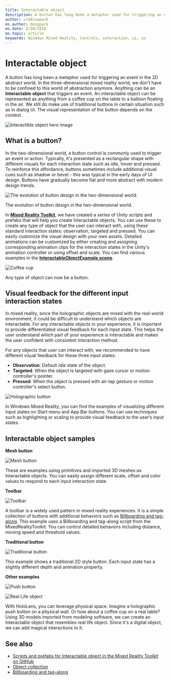 ```yaml
---
title: Interactable object
description: A button has long been a metaphor used for triggering an event in the 2D abstract world. In the three-dimensional mixed reality world, we don’t have to be confined to this world of abstraction anymore.
author: cre8ivepark
ms.author: dongpark
ms.date: 2/28/2018
ms.topic: article
keywords: Windows Mixed Reality, Controls, interaction, ui, ux
---
```




# Interactable object

A button has long been a metaphor used for triggering an event in the 2D abstract world. In the three-dimensional mixed reality world, we don’t have to be confined to this world of abstraction anymore. Anything can be an **Interactable object** that triggers an event. An interactable object can be represented as anything from a coffee cup on the table to a balloon floating in the air. We still do make use of traditional buttons in certain situation such as in dialog UI. The visual representation of the button depends on the context.

![Interactible object hero image](images/640px-interactibleobject-hero-640px.jpg)

## What is a button?

In the two-dimensional world, a button control is commonly used to trigger an event or action. Typically, it's presented as a rectangular shape with different visuals for each interaction state such as idle, hover and pressed. To reinforce this affordance, buttons sometimes include additional visual cues such as shadow or bevel - this was typical in the early days of UI design. Buttons have gradually become flat and more abstract with modern design trends.

![The evolution of button design in the two-dimensional world.](images/evolutionofbuttons.png)

The evolution of button design in the two-dimensional world.

In **[Mixed Reality Toolkit](https://github.com/Microsoft/MixedRealityToolkit-Unity/blob/master/Assets/HoloToolkit-Examples/UX/Readme/README_InteractableObjectExample.md)**, we have created a series of Unity scripts and prefabs that will help you create Interactable objects. You can use these to create any type of object that the user can interact with, using these standard interaction states: observation, targeted and pressed. You can easily customize the visual design with your own assets. Detailed animations can be customized by either creating and assigning corresponding animation clips for the interaction states in the Unity's animation controller or using offset and scale. You can find various examples in the **[InteractableObjectExample scene](https://github.com/Microsoft/MixedRealityToolkit-Unity/blob/master/Assets/HoloToolkit-Examples/UX/Scenes/InteractableObjectExample.unity)**.

![Coffee cup](images/640px-interactibleobject-coffeecup.jpg)

Any type of object can now be a button.

## Visual feedback for the different input interaction states

In mixed reality, since the holographic objects are mixed with the real-world environment, it could be difficult to understand which objects are interactable. For any interactable objects in your experience, it is important to provide differentiated visual feedback for each input state. This helps the user understand which part of your experience is interactable and makes the user confident with consistent interaction method.

For any objects that user can interact with, we recommended to have different visual feedback for these three input states:
* **Observation**: Default idle state of the object.
* **Targeted**: When the object is targeted with gaze cursor or motion controller's pointer.
* **Pressed**: When the object is pressed with air-tap gesture or motion controller's select button.

![Holographic button](images/640px-interactibleobject-holographicbutton-650px.jpg)

In Windows Mixed Reality, you can find the examples of visualizing different input states on Start menu and App Bar buttons. You can use techniques such as highlighting or scaling to provide visual feedback to the user’s input states.

## Interactable object samples

**Mesh button**

![Mesh button](images/640px-interactibleobject-meshbutton.jpg)

These are examples using primitives and imported 3D meshes as Interactable objects. You can easily assign different scale, offset and color values to respond to each input interaction state.

**Toolbar**

![Toolbar](images/640px-interactibleobject-toolbar.jpg)

A toolbar is a widely used pattern in mixed reality experiences. It is a simple collection of buttons with additional behaviors such as [Billboarding and tag-along](billboarding-and-tag-along.md). This example uses a Billboarding and tag-along script from the MixedRealityToolkit. You can control detailed behaviors including distance, moving speed and threshold values.

**Traditional button**

![Traditional button](images/640px-interactibleobject-traditionalbutton.jpg)

This example shows a traditional 2D style button. Each input state has a slightly different depth and animation property.

**Other examples**

![Push button](images/640px-interactibleobject-pushbutton.jpg)

![Real Life object](images/640px-interactibleobject-reallifeobject.jpg)

With HoloLens, you can leverage physical space. Imagine a holographic push button on a physical wall. Or how about a coffee cup on a real table? Using 3D models imported from modeling software, we can create an Interactable object that resembles real life object. Since it's a digital object, we can add magical interactions to it.

## See also
* [Scripts and prefabs for Interactable object in the Mixed Reality Toolkit on GitHub](https://github.com/Microsoft/MixedRealityToolkit-Unity/tree/master/Assets/HoloToolkit-Examples/UX)
* [Object collection](object-collection.md)
* [Billboarding and tag-along](billboarding-and-tag-along.md)
